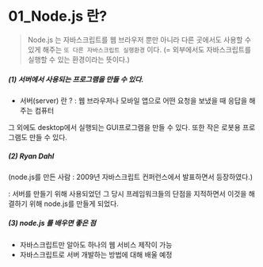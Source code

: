 # 01_Node.js 란?

>  Node.js 는 자바스크립트를 웹 브라우저 뿐만 아니라 다른 곳에서도 사용할 수 있게 해주는 `또 다른 자바스크립트 실행환경` 이다.
> (= 외부에서도 자바스크립트를 실행할 수 있는 환경이라는 뜻이다.)



##### (1) 서버에서 사용되는 프로그램을 만들 수 있다.

- 서버(server) 란 ? : 웹 브라우저나 모바일 앱으로 어떤 요청을 보냈을 때 응답을 해주는 컴퓨터

그 외에도 desktop에서 실행되는 GUI프로그램을 만들 수 있다. 또한 작은 로봇용 프로그램도 만들 수 있다.



##### (2) Ryan Dahl

(node.js를 만든 사람 : 2009년 자바스크립트 컨퍼런스에서 발표하면서 등장하였다.)

: 서버를 만들기 위해 사용되었던 그 당시 프레임워크들의 단점을 지적하면서 이것을 해결하기 위해 node.js를 만들게 되었다.



##### (3) node.js 를 배우면 좋은 점

- 자바스크립트만 알아도 하나의 웹 서비스 제작이 가능
- 자바스크립트로 서버 개발하는 방법에 대해 배울 예정